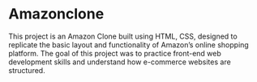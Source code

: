 # Amazonclone
This project is an Amazon Clone built using HTML, CSS, designed to replicate the basic layout and functionality of Amazon’s online shopping platform. The goal of this project was to practice front-end web development skills and understand how e-commerce websites are structured.
